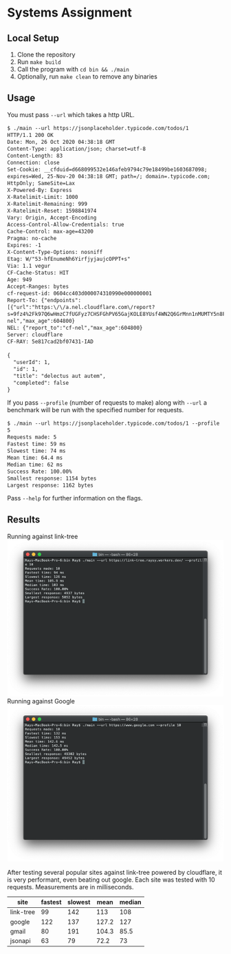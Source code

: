 # Systems Assignment

## Local Setup
1. Clone the repository
2. Run `make build`
2. Call the program with `cd bin && ./main`
4. Optionally, run `make clean` to remove any binaries

## Usage
You must pass `--url` which takes a http URL.

```shell script
$ ./main --url https://jsonplaceholder.typicode.com/todos/1
HTTP/1.1 200 OK
Date: Mon, 26 Oct 2020 04:38:18 GMT
Content-Type: application/json; charset=utf-8
Content-Length: 83
Connection: close
Set-Cookie: __cfduid=d668099532e146afeb9794c79e18499be1603687098; expires=Wed, 25-Nov-20 04:38:18 GMT; path=/; domain=.typicode.com; HttpOnly; SameSite=Lax
X-Powered-By: Express
X-Ratelimit-Limit: 1000
X-Ratelimit-Remaining: 999
X-Ratelimit-Reset: 1598841974
Vary: Origin, Accept-Encoding
Access-Control-Allow-Credentials: true
Cache-Control: max-age=43200
Pragma: no-cache
Expires: -1
X-Content-Type-Options: nosniff
Etag: W/"53-hfEnumeNh6YirfjyjaujcOPPT+s"
Via: 1.1 vegur
CF-Cache-Status: HIT
Age: 949
Accept-Ranges: bytes
cf-request-id: 0604cc403d000074310990e000000001
Report-To: {"endpoints":[{"url":"https:\/\/a.nel.cloudflare.com\/report?s=9fz4%2Fk97Q6wHmzC7fUGFyz7CHSFGhPV65GajKOLE8YUsf4WN2Q6GrMnn1nMUMTY5n8FKz0k6i2iaN%2FndNP6xTMvLl4iWhysepG1Er0a7n6yRV1piPTFyxQFNP7df"}],"group":"cf-nel","max_age":604800}
NEL: {"report_to":"cf-nel","max_age":604800}
Server: cloudflare
CF-RAY: 5e817cad2bf07431-IAD

{
  "userId": 1,
  "id": 1,
  "title": "delectus aut autem",
  "completed": false
}
```

If you pass `--profile` (number of requests to make) along with `--url` a benchmark will be run with the specified number for requests.

```shell script
$ ./main --url https://jsonplaceholder.typicode.com/todos/1 --profile 5
Requests made: 5
Fastest time: 59 ms
Slowest time: 74 ms
Mean time: 64.4 ms
Median time: 62 ms
Success Rate: 100.00%
Smallest response: 1154 bytes
Largest response: 1162 bytes
```

Pass `--help` for further information on the flags.

## Results
Running against link-tree
![test1](docs/test1.png)
Running against Google
![test2](docs/test2.png)

After testing several popular sites against link-tree powered by cloudflare, it is very performant, even beating out google. Each site was tested with 10 requests. Measurements are in milliseconds.

| site      | fastest | slowest | mean  | median |
|-----------|---------|---------|-------|--------|
| link-tree | 99      | 142     | 113   | 108    |
| google    | 122     | 137     | 127.2 | 127    |
| gmail     | 80      | 191     | 104.3 | 85.5   |
| jsonapi   | 63      | 79      | 72.2  | 73     |